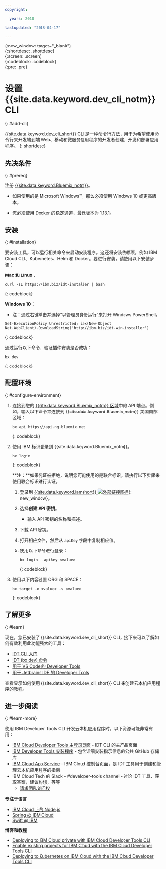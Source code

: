 ```yaml
---
copyright:

  years: 2018

lastupdated: "2018-04-17"

---
```


{:new_window: target="_blank"}  
{:shortdesc: .shortdesc}  
{:screen: .screen}  
{:codeblock: .codeblock}  
{:pre: .pre}  

# 设置 {{site.data.keyword.dev_cli_notm}} CLI
{: #add-cli}

{{site.data.keyword.dev_cli_short}} CLI 是一种命令行方法，用于为希望使用命令行来开发端到端 Web、移动和微服务应用程序的开发者创建、开发和部署应用程序。
{: shortdesc}

## 先决条件
{: #prereq}

注册 [{{site.data.keyword.Bluemix_notm}}](https://www.bluemix.net)。

*  如果使用的是 Microsoft Windows&trade;，那么必须使用 Windows 10 或更高版本。

* 您必须使用 Docker 的稳定通道，最低版本为 1.13.1。

## 安装
{: #installation}

要安装工具，可以运行相关命令来启动安装程序。这还将安装依赖项，例如 IBM Cloud CLI、Kubernetes、Helm 和 Docker。要进行安装，请使用以下安装步骤：

**Mac 和 Linux：**

```
curl -sL https://ibm.biz/idt-installer | bash
```
{: codeblock}


**Windows 10：**

* 注：通过右键单击并选择“以管理员身份运行”来打开 Windows PowerShell。

```
Set-ExecutionPolicy Unrestricted; iex(New-Object Net.WebClient).DownloadString('http://ibm.biz/idt-win-installer')
```
{: codeblock}

通过运行以下命令，验证插件安装是否成功：  

```
bx dev
```
{: codeblock}

## 配置环境
{: #configure-environment}

1. 连接到您的 [{{site.data.keyword.Bluemix_notm}} 区域](/docs/overview/cf.html#ov_intro_reg)中的 API 端点。例如，输入以下命令来连接到 {{site.data.keyword.Bluemix_notm}} 美国南部区域：

	```
	bx api https://api.ng.bluemix.net
	```
	{: codeblock}

2. 使用 IBM 标识登录到 {{site.data.keyword.Bluemix_notm}}。

	```
	bx login
	```
	{: codeblock}

	**注：**如果凭证被拒绝，说明您可能使用的是联合标识。请执行以下步骤来使用联合标识进行认证。


	1. 登录到 [{{site.data.keyword.iamshort}} ![外部链接图标](../../icons/launch-glyph.svg "外部链接图标")](https://www.bluemix.net/iam/#/apikeys){: new_window}。
	2. 选择**创建 API 密钥**。
		* 输入 API 密钥的名称和描述。
	3. 下载 API 密钥。
	4. 打开相应文件，然后从 `apiKey` 字段中复制相应值。
	5. 使用以下命令进行登录：

		```
		bx login --apikey <value>
		```
		{: codeblock}

3. 使用以下内容设置 ORG 和 SPACE：

	```
	bx target -o <value> -s <value>
	```
	{: codeblock}

## 了解更多
{: #learn}

现在，您已安装了 {{site.data.keyword.dev_cli_short}} CLI，接下来可以了解如何有效利用此功能强大的工具：
- [IDT CLI 入门](index.html)
- [IDT (bx dev) 命令](commands.html)
- [用于 VS Code 的 Developer Tools](vscode.html)
- [用于 Jetbrains IDE 的 Developer Tools](jetbrains.html)

查看显示如何使用 {{site.data.keyword.dev_cli_short}} CLI 来创建云本机应用程序的[教程](/docs/apps/tutorials/tutorial_bff.html)。

## 进一步阅读
{: #learn-more}

使用 IBM Developer Tools CLI 开发云本机应用程序时，以下资源可能非常有用：

- [IBM Cloud Developer Tools 主登录页面](https://www.ibm.com/cloud/cli) - IDT CLI 的主产品页面
- [IBM Developer Tools 安装程序](https://github.com/IBM-Bluemix/ibm-cloud-developer-tools) - 包含详细安装指示信息的公共 GitHub 存储库
- [IBM Cloud App Service](https://console.bluemix.net/developer/appservice) - IBM Cloud 控制台页面，是 IDT 工具用于创建和管理云本机应用程序的指南
- [IBM Cloud Tech 的 Slack - #developer-tools channel](https://ibm-cloud-tech.slack.com) - 讨论 IDT 工具，获取答案，建议构想，等等
	- [请求团队访问权](https://slack-invite-ibm-cloud-tech.mybluemix.net/)

**专注于语言**

- [IBM Cloud 上的 Node.js](https://developer.ibm.com/node/cloud/)
- [Spring @ IBM Cloud](https://developer.ibm.com/java/spring/)
- [Swift @ IBM](https://developer.ibm.com/swift)

**博客和教程**

- [Deploying to IBM Cloud private with IBM Cloud Developer Tools CLI](https://www.ibm.com/blogs/bluemix/2017/09/deploying-ibm-cloud-private-ibm-cloud-developer-tools-cli/)
- [Enable existing projects for IBM Cloud with the IBM Cloud Developer Tools CLI](https://www.ibm.com/blogs/bluemix/2017/09/enable-existing-projects-ibm-cloud-ibm-cloud-developer-tools-cli/)
- [Deploying to Kubernetes on IBM Cloud with the IBM Cloud Developer Tools CLI](https://www.ibm.com/blogs/bluemix/2017/09/deploying-kubernetes-ibm-cloud-ibm-cloud-developer-tools-cli/)
